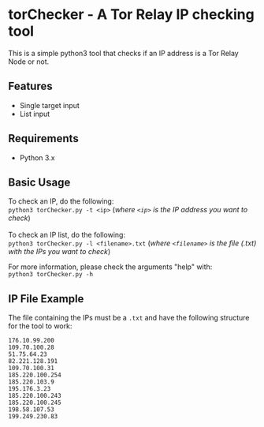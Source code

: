 # torChecker - A Tor Relay IP checking tool
This is a simple python3 tool that checks if an IP address is a Tor Relay Node or not.

## Features
- Single target input
- List input

## Requirements
- Python 3.x

## Basic Usage
To check an IP, do the following: \
`python3 torChecker.py -t <ip>` (*where `<ip>` is the IP address you want to check*) \
\
To check an IP list, do the following: \
`python3 torChecker.py -l <filename>.txt` (*where `<filename>` is the file (.txt) with the IPs you want to check*)

For more information, please check the arguments "help" with: \
`python3 torChecker.py -h`

## IP File Example
The file containing the IPs must be a `.txt` and have the following structure for the tool to work:
```
176.10.99.200 
109.70.100.28
51.75.64.23 
82.221.128.191
109.70.100.31 
185.220.100.254 
185.220.103.9 
195.176.3.23
185.220.100.243
185.220.100.245
198.58.107.53
199.249.230.83
```
